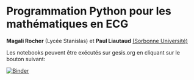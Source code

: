 # Programmation Python pour les mathématiques en ECG

**Magali Rocher** (Lycée Stanislas) et **Paul Liautaud** [(Sorbonne Université)](http://www.sorbonne-universite.fr/)


Les notebooks peuvent être exécutés sur gesis.org en cliquant sur le bouton suivant:

[![Binder](https://notebooks.gesis.org/binder/badge_logo.svg)](https://mybinder.org/v2/gh/paulliautaud/python_stan/HEAD)
